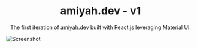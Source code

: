 <h1 align="center">
  amiyah.dev - v1
</h1>
<p align="center">
  The first iteration of <a href="https://amiyah.dev" target="_blank">amiyah.dev</a> built with React.js leveraging Material UI.
</p>

![Screenshot](https://imgur.com/BucmmJ5)

